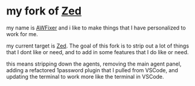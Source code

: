 [Zed]: https://zed.dev
[AWFixer]: https://theautist.me

# my fork of [Zed]

my name is [AWFixer] and i like to make things that I have personalized to work for me.

my current target is [Zed]. The goal of this fork is to strip out a lot of things that I dont like or need, and to add in some features that I do like or need.

this means stripping down the agents, removing the main agent panel, adding a refactored 1password plugin that I pulled from VSCode, and updating the terminal to work more like the terminal in VSCode.